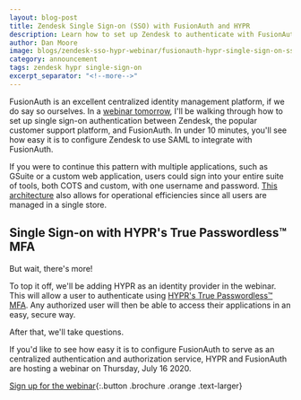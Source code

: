 ```yaml
---
layout: blog-post
title: Zendesk Single Sign-on (SSO) with FusionAuth and HYPR
description: Learn how to set up Zendesk to authenticate with FusionAuth and HYPR.
author: Dan Moore
image: blogs/zendesk-sso-hypr-webinar/fusionauth-hypr-single-sign-on-sso-webinar.jpg
category: announcement
tags: zendesk hypr single-sign-on
excerpt_separator: "<!--more-->"
---
```


FusionAuth is an excellent centralized identity management platform, if we do say so ourselves. In a [webinar tomorrow](https://get.hypr.com/fusionauth-webcast), I'll be walking through how to set up single sign-on authentication between Zendesk, the popular customer support platform, and FusionAuth. In under 10 minutes, you'll see how easy it is to configure Zendesk to use SAML to integrate with FusionAuth. 

<!--more-->

If you were to continue this pattern with multiple applications, such as GSuite or a custom web application, users could sign into your entire suite of tools, both COTS and custom, with one username and password. [This architecture](/blog/2020/07/08/auth-and-the-bottleneck-architecture) also allows for operational efficiencies since all users are managed in a single store.

## Single Sign-on with HYPR's True Passwordless&trade; MFA

But wait, there's more!

To top it off, we'll be adding HYPR as an identity provider in the webinar. This will allow a user to authenticate using [HYPR's True Passwordless&trade; MFA](https://www.hypr.com/true-passwordless-mfa/). Any authorized user will then be able to access their applications in an easy, secure way. 

After that, we'll take questions.

If you'd like to see how easy it is to configure FusionAuth to serve as an centralized authentication and authorization service, HYPR and FusionAuth are hosting a webinar on Thursday, July 16 2020. 

[Sign up for the webinar](https://get.hypr.com/fusionauth-webcast){:.button .brochure .orange .text-larger}
